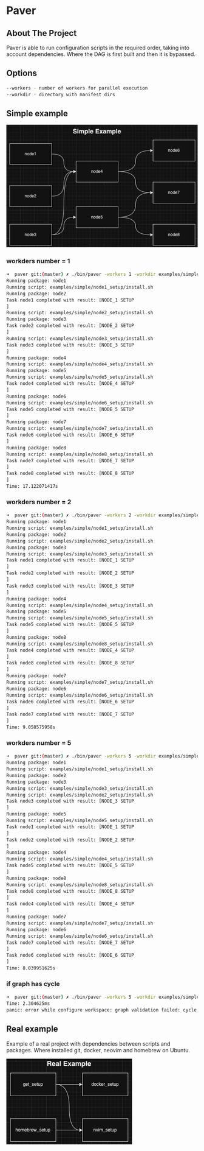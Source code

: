 # Paver

## About The Project
Paver is able to run configuration scripts in the required order, taking into account dependencies. Where the DAG is first built and then it is bypassed.
## Options
```sh
--workers - number of workers for parallel execution
--workdir - directory with manifest dirs
```
## Simple example
![Alt text](https://github.com/farit2000/paver/blob/master/assets/simple_example.png)

### workders number = 1
```sh
➜  paver git:(master) ✗ ./bin/paver -workers 1 -workdir examples/simple
Running package: node1
Running script: examples/simple/node1_setup/install.sh
Running package: node2
Task node1 completed with result: [NODE_1 SETUP
]
Running script: examples/simple/node2_setup/install.sh
Running package: node3
Task node2 completed with result: [NODE_2 SETUP
]
Running script: examples/simple/node3_setup/install.sh
Task node3 completed with result: [NODE_3 SETUP
]
Running package: node4
Running script: examples/simple/node4_setup/install.sh
Running package: node5
Running script: examples/simple/node5_setup/install.sh
Task node4 completed with result: [NODE_4 SETUP
]
Running package: node6
Running script: examples/simple/node6_setup/install.sh
Task node5 completed with result: [NODE_5 SETUP
]
Running package: node7
Running script: examples/simple/node7_setup/install.sh
Task node6 completed with result: [NODE_6 SETUP
]
Running package: node8
Running script: examples/simple/node8_setup/install.sh
Task node7 completed with result: [NODE_7 SETUP
]
Task node8 completed with result: [NODE_8 SETUP
]
Time: 17.122071417s
```

### workders number = 2
```sh
➜  paver git:(master) ✗ ./bin/paver -workers 2 -workdir examples/simple
Running package: node1
Running script: examples/simple/node1_setup/install.sh
Running package: node2
Running script: examples/simple/node2_setup/install.sh
Running package: node3
Running script: examples/simple/node3_setup/install.sh
Task node1 completed with result: [NODE_1 SETUP
]
Task node2 completed with result: [NODE_2 SETUP
]
Task node3 completed with result: [NODE_3 SETUP
]
Running package: node4
Running script: examples/simple/node4_setup/install.sh
Running package: node5
Running script: examples/simple/node5_setup/install.sh
Task node5 completed with result: [NODE_5 SETUP
]
Running package: node8
Running script: examples/simple/node8_setup/install.sh
Task node4 completed with result: [NODE_4 SETUP
]
Task node8 completed with result: [NODE_8 SETUP
]
Running package: node7
Running script: examples/simple/node7_setup/install.sh
Running package: node6
Running script: examples/simple/node6_setup/install.sh
Task node6 completed with result: [NODE_6 SETUP
]
Task node7 completed with result: [NODE_7 SETUP
]
Time: 9.058575958s
```

### workders number = 5
```sh
➜  paver git:(master) ✗ ./bin/paver -workers 5 -workdir examples/simple
Running package: node1
Running script: examples/simple/node1_setup/install.sh
Running package: node2
Running package: node3
Running script: examples/simple/node3_setup/install.sh
Running script: examples/simple/node2_setup/install.sh
Task node3 completed with result: [NODE_3 SETUP
]
Running package: node5
Running script: examples/simple/node5_setup/install.sh
Task node1 completed with result: [NODE_1 SETUP
]
Task node2 completed with result: [NODE_2 SETUP
]
Running package: node4
Running script: examples/simple/node4_setup/install.sh
Task node5 completed with result: [NODE_5 SETUP
]
Running package: node8
Running script: examples/simple/node8_setup/install.sh
Task node8 completed with result: [NODE_8 SETUP
]
Task node4 completed with result: [NODE_4 SETUP
]
Running package: node7
Running script: examples/simple/node7_setup/install.sh
Running package: node6
Running script: examples/simple/node6_setup/install.sh
Task node7 completed with result: [NODE_7 SETUP
]
Task node6 completed with result: [NODE_6 SETUP
]
Time: 8.039951625s
```

### if graph has cycle
```sh
➜  paver git:(master) ✗ ./bin/paver -workers 5 -workdir examples/simple
Time: 2.304625ms
panic: error while configure workspace: graph validation failed: cycle detected
 ```

## Real example
Example of a real project with dependencies between scripts and packages. Where installed git, docker, neovim and homebrew on Ubuntu.

![Alt text](https://github.com/farit2000/paver/blob/master/assets/real_example.png)


